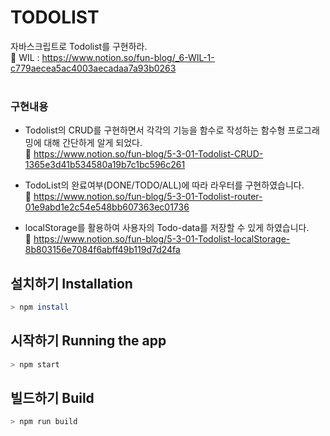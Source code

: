 # TODOLIST
자바스크립트로 Todolist를 구현하라. <br>
📕 WIL : https://www.notion.so/fun-blog/_6-WIL-1-c779aecea5ac4003aecadaa7a93b0263<br>
  <br>
  
### 구현내용
- Todolist의 CRUD를 구현하면서 각각의 기능을 함수로 작성하는 함수형 프로그래밍에 대해 간단하게 알게 되었다.<br>
  🔎 https://www.notion.so/fun-blog/5-3-01-Todolist-CRUD-1365e3d41b534580a19b7c1bc596c261

- TodoList의 완료여부(DONE/TODO/ALL)에 따라 라우터를 구현하였습니다.<br>
  🔎 https://www.notion.so/fun-blog/5-3-01-Todolist-router-01e9abd1e2c54e548bb607363ec01736

- localStorage를 활용하여 사용자의 Todo-data를 저장할 수 있게 하였습니다.<br>
  🔎 https://www.notion.so/fun-blog/5-3-01-Todolist-localStorage-8b803156e7084f6abff49b119d7d24fa
  <br>
  
## 설치하기 Installation

```bash
> npm install
```

## 시작하기 Running the app

```bash
> npm start
```

## 빌드하기 Build

```bash
> npm run build
```
